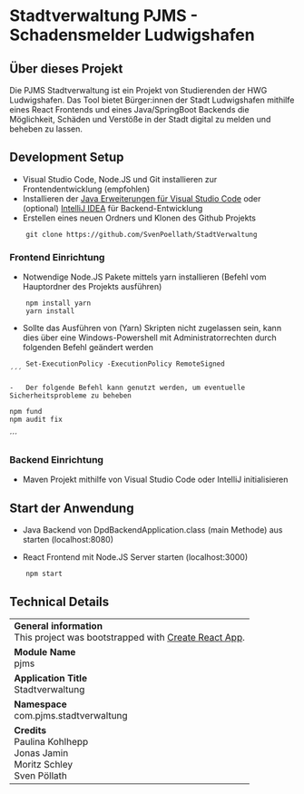 # Stadtverwaltung PJMS - Schadensmelder Ludwigshafen

## Über dieses Projekt

Die PJMS Stadtverwaltung ist ein Projekt von Studierenden der HWG Ludwigshafen. Das Tool bietet Bürger:innen der Stadt Ludwigshafen mithilfe eines React Frontends und eines Java/SpringBoot Backends die Möglichkeit, Schäden und Verstöße in der Stadt digital zu melden und beheben zu lassen.

## Development Setup
- Visual Studio Code, Node.JS und Git installieren zur Frontendentwicklung (empfohlen)
- Installieren der [Java Erweiterungen für Visual Studio Code](https://marketplace.visualstudio.com/items?itemName=vscjava.vscode-java-pack) oder (optional) [IntelliJ IDEA](https://www.jetbrains.com/idea/download/) für Backend-Entwicklung
- Erstellen eines neuen Ordners und Klonen des Github Projekts

```
    git clone https://github.com/SvenPoellath/StadtVerwaltung
```

### Frontend Einrichtung
-   Notwendige Node.JS Pakete mittels yarn installieren (Befehl vom Hauptordner des Projekts ausführen)

```
    npm install yarn
    yarn install
```
-   Sollte das Ausführen von (Yarn) Skripten nicht zugelassen sein, kann dies über eine Windows-Powershell mit Administratorrechten durch folgenden Befehl geändert werden

```
    Set-ExecutionPolicy -ExecutionPolicy RemoteSigned
´´´

-   Der folgende Befehl kann genutzt werden, um eventuelle Sicherheitsprobleme zu beheben

```
    npm fund
    npm audit fix
´´´

### Backend Einrichtung
-   Maven Projekt mithilfe von Visual Studio Code oder IntelliJ initialisieren

## Start der Anwendung

-   Java Backend von DpdBackendApplication.class (main Methode) aus starten (localhost:8080)

-   React Frontend mit Node.JS Server starten (localhost:3000) 

```
    npm start
```

## Technical Details
|                                                                                                                                 |
|---------------------------------------------------------------------------------------------------------------------------------|
| **General information**<br>This project was bootstrapped with [Create React App](https://github.com/facebook/create-react-app). |
| **Module Name**<br>pjms                                                                                                         |
| **Application Title**<br>Stadtverwaltung                                                                                        |
| **Namespace**<br>com.pjms.stadtverwaltung                                                                                       | 
| **Credits**<br>Paulina Kohlhepp<br>Jonas Jamin<br>Moritz Schley<br>Sven Pöllath                                                 |
